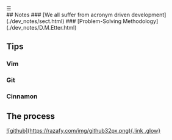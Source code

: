<div class="bg_lerina"></div><div class="navbar"><a class="openbtn" onclick="openNav()">&#9776;</a></div>
<main>
## Notes
### [We all suffer from acronym driven development](./dev_notes/sect.html) 
### [Problem-Solving Methodology](./dev_notes/D.M.Etter.html)

## Tips
### Vim
### Git
### Cinnamon

## The process

</main>
<footer>
  <a href="https://github.com/lerina" target="_blank" title="github">![github](https://razafy.com/img/github32px.png){.link .glow}
  </a>
</footer>

<script src="https://razafy.com/js/toc.js"></script>
<script>
let anchor= document.createElement('a');
anchor.href="javascript:closeNav()"; //void(0)"; //anchor[0].onclick = closeNav();
anchor.className = "closebtn";  
anchor.innerHTML="&times;";
document.getElementById("TOC").prepend(anchor);

let navCrumbs= document.createElement('div');
navCrumbs.className = "hover-nav";
navCrumbs.innerHTML = `
<div class="hover-nav">
<ul>
<li><a href="../../index.html">⇦ home</a></li>
<li><a href="../index.html">lerina</a></li>
<li><a href="./index.html">Dev notes</a></li>
</ul>
</div>`;
document.getElementById("TOC").prepend(navCrumbs); 
</script>

